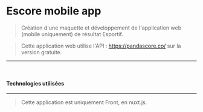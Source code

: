 # Escore mobile app
> Création d'une maquette et développement de l'application web (mobile uniquement) de résultat Esportif.

> Cette application web utilise  l'API : https://pandascore.co/ sur la version gratuite.

<hr>
<br>

#### Technologies utilisées

<hr>

> Cette application est uniquement Front, en nuxt.js.
